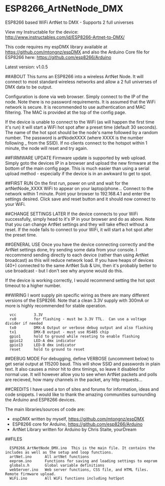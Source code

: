 # ESP8266_ArtNetNode_DMX
ESP8266 based WiFi ArtNet to DMX - Supports 2 full universes

View my Instructable for the device: http://www.instructables.com/id/ESP8266-Artnet-to-DMX/

This code requires my espDMX library available at https://github.com/mtongnz/espDMX and also the Arduino Core file for ESP8266 here: https://github.com/esp8266/Arduino

Latest version: v1.0.5

##ABOUT
This turns an ESP8266 into a wireless ArtNet Node.  It will connect to most standard wireless networks and allow a 2 full universes of DMX data to be output.
  
Configuration is done via web browser.  Simply connect to the IP of the node.  Note there is no password requirements. It is assumed that the WiFi network is secure.  It is recommended to use authentication and MAC filtering.  The MAC is provided at the top of the config page.
  
If the device is unable to connect to the WiFi (as will happen the first time it's run) it will start a WiFi hot spot after a preset time (default 30 seconds).  The name of the hot spot should be the node's name followed  by a random number.  The password is artNodeXXXX (where XXXX is the number following _ from the SSID).  If no clients  connect to the hotspot within 1 minute, the node will reset and try again.

##FIRMWARE UPDATE
Firmware update is supported by web upload.  Simply goto the devices IP in a browser and upload the new firmware at the bottom of the main config page.  This is much easier than using a serial upload method - especially if the device is in an awkward to get to spot.

##FIRST RUN
On the first run, power on unit and wait for the artNetNode_XXXX WiFi to appear on your laptop/phone... Connect to the network within 1 minute.  Point your browser to 192.168.4.1 and enter the settings desired.  Click save and reset button and it should now connect to your WiFi.

##CHANGE SETTINGS LATER
If the device connects to your WiFi successfully, simply head to it's IP in your browser and do as above.  Note that you can change ArtNet settings and they will take effect without a reset.  If the node fails to connect to your WiFi, it will start a hot spot after the preset time.

##GENERAL USE
Once you have the device connecting correctly and the ArtNet settings done, try sending some data from your console. I reccommend sending directly to each device (rather than using ArtNet broadcast) as this will reduce network load. If you have heaps of devices (40+) connected to the same ArtNet Sub & Uni, then it's probably better to use broadcast - but I don't see why anyone would do this.

If the device is working correctly, I would recommend setting the hot spot timeout to a higher number.

##WIRING
I wont supply pin specific wiring as there are many different versions of the ESP8266.
Note that a clean 3.3V supply with 300mA or more is highly recommended for stable operation.

```  
  vcc        3.3V
  rx0        for flashing - must be 3.3V TTL.  Can use a voltage divider if needed
  tx0        DMX-A Output or verbose debug output and also flashing
  tx1        DMX-B output - must use RS485 chip
  gpio1      hold to ground while reseting to enable flashing
  gpio12     LED-A dmx indicator
  gpio13     LED-B dmx indicator
  reset      hold to ground to reset
```

##DEBUG MODE
For debugging, define VERBOSE (uncomment below) to get serial output at 115200 baud.  This will show SSID and passwords in plain text.  It also causes a minor hit to dmx timings, so leave it disabled for normal use.  It will however allow you to see when ArtNet packets and polls are recieved, how many channels in the packet,  any http requests...

##CREDITS
I have used a ton of sites and forums for information, ideas and code snippets.  I would like to thank the amazing communities surrounding the Arduino and ESP8266 devices.

The main libraries/sources of code are:
  - espDMX written by myself, https://github.com/mtongnz/espDMX
  - ESP8266 core for Arduino, https://github.com/esp8266/Arduino
  - ArtNet Library written for Arduino by Chris Staite, yourDream

##FILES
```
  ESP8266_ArtNetNode_DMX.ino  This is the main file. It contains the includes as well as the setup and loop functions.
  artNet.ino      All artNet functions
  eeprom.ino      Functions for saving and loading settings to eeprom
  globals.h       Global variable definitions
  webServer.ino   Web server functions, CSS file, and HTML files.  Remote firmware upload.
  WiFi.ino        All WiFi functions including hotSpot
```
